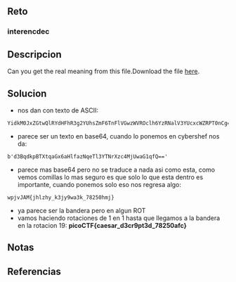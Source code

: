 
## Reto
### interencdec
## Descripcion
Can you get the real meaning from this file.Download the file [here](https://artifacts.picoctf.net/c_titan/2/enc_flag).

## Solucion
- nos dan con texto de ASCII:
```
YidkM0JxZGtwQlRYdHFhR3g2YUhsZmF6TnFlVGwzWVROclh6YzRNalV3YUcxcWZRPT0nCg==
```
- parece ser un texto en base64, cuando lo ponemos en cybershef nos da:
```
b'd3BqdkpBTXtqaGx6aHlfazNqeTl3YTNrXzc4MjUwaG1qfQ=='  
```
- parece mas base64 pero no se traduce a nada asi como esta, como vemos comillas lo mas seguro es que solo lo que esta dentro es importante, cuando ponemos solo eso nos regresa algo:
```
wpjvJAM{jhlzhy_k3jy9wa3k_78250hmj}
```
- ya parece ser la bandera pero en algun ROT
- vamos haciendo rotaciones de 1 en 1 hasta que llegamos a la bandera en la rotacion 19: **picoCTF{caesar_d3cr9pt3d_78250afc}**

## Notas

## Referencias
